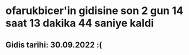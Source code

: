 # ofarukbicer'in gidisine son 2 gun 14 saat 13 dakika 44 saniye kaldi

## Gidis tarihi: 30.09.2022 :(